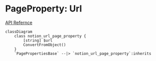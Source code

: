 # PageProperty: Url

[API Refernce](https://developers.notion.com/reference/page-property-values#url)

```mermaid
classDiagram
    class notion_url_page_property {
        [string] $url
        ConvertFromObject()
    }
    `PagePropertiesBase` --|> `notion_url_page_property`:inherits
```
